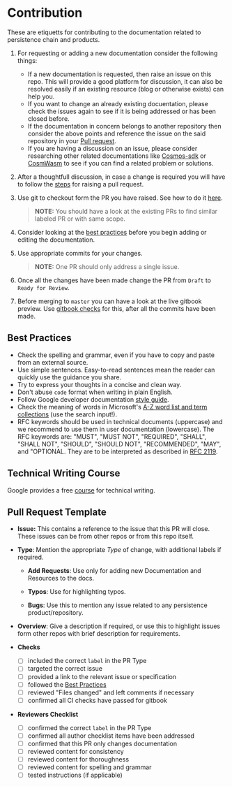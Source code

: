 # Contribution
These are etiquetts for contributing to the documentation related to persistence chain and products.

1. For requesting or adding a new documentation consider the following things:
    - If a new documentation is requested, then raise an issue on this repo. This will provide a good platform for discussion, it can also be resolved easily if an existing resource (blog or otherwise exists) can help you.
    - If you want to change an already existing docuentation, please check the issues again to see if it is being addressed or has been closed before.
    - If the documentation in concern belongs to another repository then consider the above points and reference the issue on the said repository in your [Pull request](#pull-request).
    - If you are having a discussion on an issue, please consider researching other related documentations like [Cosmos-sdk](https://docs.cosmos.network/) or [CosmWasm](https://docs.cosmwasm.com/docs/1.0/) to see if you can find a related problem or solutions.

2. After a thoughtfull discussion, in case a change is required you will have to follow the [steps](#pull-request) for raising a pull request.

3. Use git to checkout form the PR you have raised. See how to do it [here](https://docs.github.com/en/pull-requests/collaborating-with-pull-requests/reviewing-changes-in-pull-requests/checking-out-pull-requests-locally).

     >**NOTE:** You should have a look at the existing PRs to find similar labeled PR or with same scope.

4. Consider looking at the [best practices](#best-practices) before you begin adding or editing the documentation.

5. Use appropriate commits for your changes.

    >**NOTE:** One PR should only address a single issue.

6. Once all the changes have been made change the PR from `Draft` to `Ready for Review`.

7. Before merging to `master` you can have a look at the live gitbook preview. Use [gitbook checks](https://docs.gitbook.com/integrations/git-sync/github-pull-request-preview#how-to-access-preview-links) for this, after all the commits have been made.

## Best Practices

* Check the spelling and grammar, even if you have to copy and paste from an external source.
* Use simple sentences. Easy-to-read sentences mean the reader can quickly use the guidance you share.
* Try to express your thoughts in a concise and clean way.
* Don't abuse `code` format when writing in plain English.
* Follow Google developer documentation [style guide](https://developers.google.com/style).
* Check the meaning of words in Microsoft's [A-Z word list and term collections](https://docs.microsoft.com/en-us/style-guide/a-z-word-list-term-collections/term-collections/accessibility-terms) (use the search input!).
* RFC keywords should be used in technical documents (uppercase) and we recommend to use them in user documentation (lowercase). The RFC keywords are: "MUST", "MUST NOT", "REQUIRED", "SHALL", "SHALL NOT", "SHOULD", "SHOULD NOT", "RECOMMENDED",  "MAY", and "OPTIONAL. They are to be interpreted as described in [RFC 2119](https://datatracker.ietf.org/doc/html/rfc2119).

## Technical Writing Course

Google provides a free [course](https://developers.google.com/tech-writing/overview) for technical writing.
## Pull Request Template

- **Issue:** This contains a reference to the issue that this PR will close. These issues can be from other repos or from this repo itself.
- **Type**: Mention the appropriate *Type* of change, with additional labels if required.

    - **Add Requests**: Use only for adding new Documentation and Resources to the docs.

    - **Typos**: Use for highlighting typos.

    - **Bugs**: Use this to mention any issue related to any persistence product/repository.

- **Overview**: Give a description if required, or use this to highlight issues form other repos with brief description for requirements.

- **Checks**
    - [ ] included the correct `label` in the PR Type
    - [ ] targeted the correct issue
    - [ ] provided a link to the relevant issue or specification
    - [ ] followed the [Best Practices](#best-practices)
    - [ ] reviewed "Files changed" and left comments if necessary
    - [ ] confirmed all CI checks have passed for gitbook
- **Reviewers Checklist**
    - [ ] confirmed the correct `label` in the PR Type
    - [ ] confirmed all author checklist items have been addressed 
    - [ ] confirmed that this PR only changes documentation
    - [ ] reviewed content for consistency
    - [ ] reviewed content for thoroughness
    - [ ] reviewed content for spelling and grammar
    - [ ] tested instructions (if applicable) 
